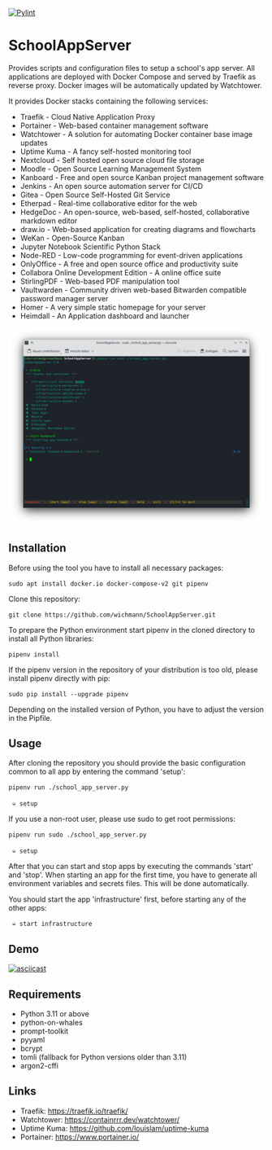 [![Pylint](https://github.com/wichmann/SchoolAppServer/actions/workflows/pylint.yml/badge.svg)](https://github.com/wichmann/SchoolAppServer/actions/workflows/pylint.yml)

# SchoolAppServer

Provides scripts and configuration files to setup a school's app server. All
applications are deployed with Docker Compose and served by Traefik as reverse
proxy. Docker images will be automatically updated by Watchtower.

It provides Docker stacks containing the following services:

* Traefik - Cloud Native Application Proxy
* Portainer - Web-based container management software
* Watchtower - A solution for automating Docker container base image updates
* Uptime Kuma - A fancy self-hosted monitoring tool
* Nextcloud - Self hosted open source cloud file storage
* Moodle - Open Source Learning Management System
* Kanboard - Free and open source Kanban project management software
* Jenkins - An open source automation server for CI/CD
* Gitea - Open Source Self-Hosted Git Service
* Etherpad - Real-time collaborative editor for the web
* HedgeDoc - An open-source, web-based, self-hosted, collaborative markdown editor
* draw.io - Web-based application for creating diagrams and flowcharts
* WeKan - Open-Source Kanban
* Jupyter Notebook Scientific Python Stack
* Node-RED - Low-code programming for event-driven applications
* OnlyOffice - A free and open source office and productivity suite
* Collabora Online Development Edition - A online office suite
* StirlingPDF - Web-based PDF manipulation tool
* Vaultwarden - Community driven web-based Bitwarden compatible password manager server
* Homer - A very simple static homepage for your server
* Heimdall - An Application dashboard and launcher

![Screenshot of SchoolAppServer](docs/images/screenshot_status.png)

## Installation

Before using the tool you have to install all necessary packages:

    sudo apt install docker.io docker-compose-v2 git pipenv

Clone this repository:

    git clone https://github.com/wichmann/SchoolAppServer.git

To prepare the Python environment start pipenv in the cloned directory to
install all Python libraries:

    pipenv install

If the pipenv version in the repository of your distribution is too old,
please install pipenv directly with pip:

    sudo pip install --upgrade pipenv

Depending on the installed version of Python, you have to adjust the version in
the Pipfile.

## Usage

After cloning the repository you should provide the basic configuration common
to all app by entering the command 'setup':

    pipenv run ./school_app_server.py

     ➭ setup

If you use a non-root user, please use sudo to get root permissions:

    pipenv run sudo ./school_app_server.py

     ➭ setup

After that you can start and stop apps by executing the commands 'start' and
'stop'. When starting an app for the first time, you have to generate all
environment variables and secrets files. This will be done automatically.

You should start the app 'infrastructure' first, before starting any of the
other apps:

     ➭ start infrastructure

## Demo

[![asciicast](https://asciinema.org/a/bVfOutzX5c1VB1wGT3rvQ9MmC.svg)](https://asciinema.org/a/bVfOutzX5c1VB1wGT3rvQ9MmC)

## Requirements

* Python 3.11 or above
* python-on-whales
* prompt-toolkit
* pyyaml
* bcrypt
* tomli (fallback for Python versions older than 3.11)
* argon2-cffi

## Links

* Traefik: https://traefik.io/traefik/
* Watchtower: https://containrrr.dev/watchtower/
* Uptime Kuma: https://github.com/louislam/uptime-kuma
* Portainer: https://www.portainer.io/
